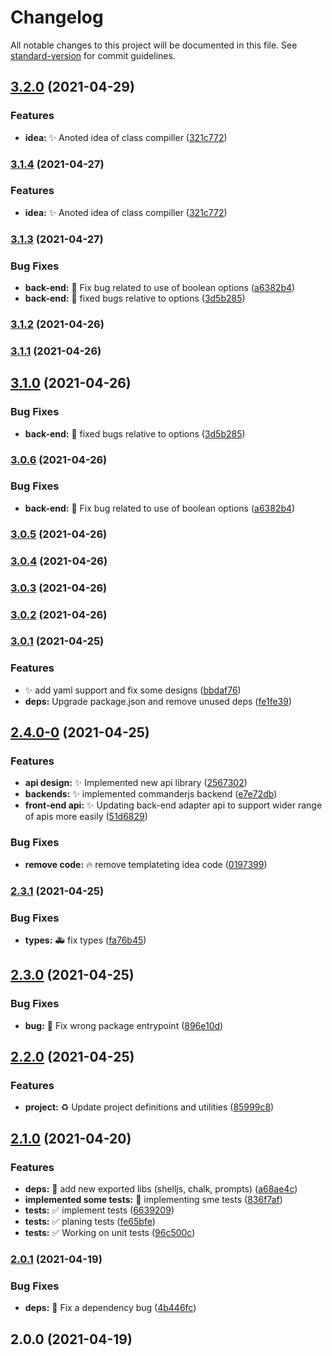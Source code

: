 # Changelog

All notable changes to this project will be documented in this file. See [standard-version](https://github.com/conventional-changelog/standard-version) for commit guidelines.

## [3.2.0](https://github.com/luciancaetano/scriptails/compare/v3.1.3...v3.2.0) (2021-04-29)


### Features

* **idea:** :sparkles:  Anoted idea of class compiller ([321c772](https://github.com/luciancaetano/scriptails/commit/321c7725c4a6dffb84adfc441fb1a17fee5352aa))

### [3.1.4](https://github.com/luciancaetano/scriptails/compare/v3.1.2...v3.1.4) (2021-04-27)


### Features

* **idea:** :sparkles:  Anoted idea of class compiller ([321c772](https://github.com/luciancaetano/scriptails/commit/321c7725c4a6dffb84adfc441fb1a17fee5352aa))

### [3.1.3](https://github.com/luciancaetano/scriptails/compare/v3.0.3...v3.1.3) (2021-04-27)


### Bug Fixes

* **back-end:** :bug:  Fix bug related to use of boolean options ([a6382b4](https://github.com/luciancaetano/scriptails/commit/a6382b4ec0707a6289413a804e9e8180c577e3e3))
* **back-end:** :bug:  fixed bugs relative to options ([3d5b285](https://github.com/luciancaetano/scriptails/commit/3d5b2850ec9a6d98d19e15df75592ccaeda9632b))

### [3.1.2](https://github.com/luciancaetano/scriptails/compare/v3.1.1...v3.1.2) (2021-04-26)

### [3.1.1](https://github.com/luciancaetano/scriptails/compare/v3.1.0...v3.1.1) (2021-04-26)

## [3.1.0](https://github.com/luciancaetano/scriptails/compare/v3.0.6...v3.1.0) (2021-04-26)


### Bug Fixes

* **back-end:** :bug:  fixed bugs relative to options ([3d5b285](https://github.com/luciancaetano/scriptails/commit/3d5b2850ec9a6d98d19e15df75592ccaeda9632b))

### [3.0.6](https://github.com/luciancaetano/scriptails/compare/v3.0.5...v3.0.6) (2021-04-26)


### Bug Fixes

* **back-end:** :bug:  Fix bug related to use of boolean options ([a6382b4](https://github.com/luciancaetano/scriptails/commit/a6382b4ec0707a6289413a804e9e8180c577e3e3))

### [3.0.5](https://github.com/luciancaetano/scriptails/compare/v3.0.4...v3.0.5) (2021-04-26)

### [3.0.4](https://github.com/luciancaetano/scriptails/compare/v3.0.3...v3.0.4) (2021-04-26)

### [3.0.3](https://github.com/luciancaetano/scriptails/compare/v3.0.2...v3.0.3) (2021-04-26)

### [3.0.2](https://github.com/luciancaetano/scriptails/compare/v3.0.1...v3.0.2) (2021-04-26)

### [3.0.1](https://github.com/luciancaetano/scriptails/compare/v2.4.0-0...v3.0.1) (2021-04-25)


### Features

* :sparkles:  add yaml support and fix some designs ([bbdaf76](https://github.com/luciancaetano/scriptails/commit/bbdaf76e978987f5327e3f7bbaf8831988aadedc))
* **deps:** Upgrade package.json and remove unused deps ([fe1fe39](https://github.com/luciancaetano/scriptails/commit/fe1fe399b4783db46a5d390a971347d50c01495b))

## [2.4.0-0](https://github.com/luciancaetano/scriptails/compare/v2.3.1...v2.4.0-0) (2021-04-25)


### Features

* **api design:** :sparkles:  Implemented new api library ([2567302](https://github.com/luciancaetano/scriptails/commit/256730202b77acd6549827cd732e303f36b717c2))
* **backends:** :sparkles:  implemented commanderjs backend ([e7e72db](https://github.com/luciancaetano/scriptails/commit/e7e72dbc449f159309c31656437fadfc0f5604e5))
* **front-end api:** :sparkles:  Updating back-end adapter api to support wider range of apis more easily ([51d6829](https://github.com/luciancaetano/scriptails/commit/51d68298bc6ce163fa650dc9a086cf3899cd0ee2))


### Bug Fixes

* **remove code:** :fire:  remove templateting idea code ([0197399](https://github.com/luciancaetano/scriptails/commit/0197399835440939ce7ef01ab9d3df1bd3452218))

### [2.3.1](https://github.com/luciancaetano/scriptails/compare/v2.3.0...v2.3.1) (2021-04-25)


### Bug Fixes

* **types:** :ambulance:  fix types ([fa76b45](https://github.com/luciancaetano/scriptails/commit/fa76b45532dc58aed3e5af3538656f9b14a95eaf))

## [2.3.0](https://github.com/luciancaetano/scriptails/compare/v2.2.0...v2.3.0) (2021-04-25)


### Bug Fixes

* **bug:** :bug:  Fix wrong package entrypoint ([896e10d](https://github.com/luciancaetano/scriptails/commit/896e10de83dae6c91f148d58cc41c00fc7418f19))

## [2.2.0](https://github.com/luciancaetano/scriptails/compare/v2.1.0...v2.2.0) (2021-04-25)


### Features

* **project:** :recycle:  Update project definitions and utilities ([85999c8](https://github.com/luciancaetano/scriptails/commit/85999c858c1416635b405a5a8cf630150c03c3f4))

## [2.1.0](https://github.com/luciancaetano/scriptails/compare/v2.0.1...v2.1.0) (2021-04-20)


### Features

* **deps:** :art:  add new exported libs (shelljs, chalk, prompts) ([a68ae4c](https://github.com/luciancaetano/scriptails/commit/a68ae4ccb588ff4fc8afab2e216dbbb758cd97c7))
* **implemented some tests:** :construction:  implementing sme tests ([836f7af](https://github.com/luciancaetano/scriptails/commit/836f7afa13d6da2bc4e4788cf209878cb54dceb2))
* **tests:** :white_check_mark:  implement tests ([6639209](https://github.com/luciancaetano/scriptails/commit/6639209d6237ba0cf3c30d823ba782567a151d8c))
* **tests:** :white_check_mark:  planing tests ([fe65bfe](https://github.com/luciancaetano/scriptails/commit/fe65bfea44da3c8ffc889030962110b0f2331b70))
* **tests:** :white_check_mark:  Working on unit tests ([96c500c](https://github.com/luciancaetano/scriptails/commit/96c500c070fa4a139ef4b2a725bafd9e8b3d1d4b))

### [2.0.1](https://github.com/luciancaetano/scriptails/compare/v2.0.0...v2.0.1) (2021-04-19)


### Bug Fixes

* **deps:** :bug:  Fix a dependency bug ([4b446fc](https://github.com/luciancaetano/scriptails/commit/4b446fcc6e94d7711d0f7cae21cd1f9eac73faf2))

## 2.0.0 (2021-04-19)

